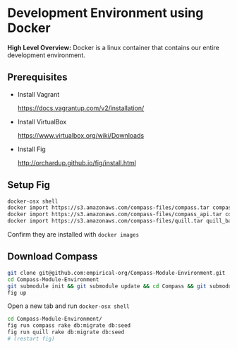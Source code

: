 # Development Environment using Docker

__High Level Overview:__ Docker is a linux container that contains our entire development environment. 


## Prerequisites

* Install Vagrant

  https://docs.vagrantup.com/v2/installation/

* Install VirtualBox 

  https://www.virtualbox.org/wiki/Downloads

* Install Fig
  
  http://orchardup.github.io/fig/install.html

## Setup Fig
~~~ sh
docker-osx shell
docker import https://s3.amazonaws.com/compass-files/compass.tar compass_base
docker import https://s3.amazonaws.com/compass-files/compass_api.tar compass_api_base
docker import https://s3.amazonaws.com/compass-files/quill.tar quill_base
~~~

Confirm they are installed with `docker images`

## Download Compass
~~~ sh
git clone git@github.com:empirical-org/Compass-Module-Environment.git
cd Compass-Module-Environment
git submodule init && git submodule update && cd Compass && git submodule init && git submodule update && cd ../Compass-API && git submodule init && git submodule update && cd ..
fig up
~~~

Open a new tab and run `docker-osx shell`
~~~ sh
cd Compass-Module-Environment/
fig run compass rake db:migrate db:seed
fig run quill rake db:migrate db:seed
# (restart fig)
~~~